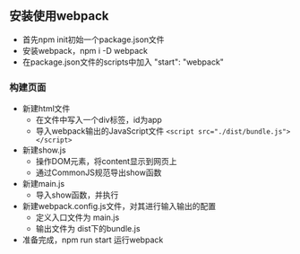 ## 安装使用webpack
+ 首先npm init初始一个package.json文件
+ 安装webpack，npm i -D webpack
+ 在package.json文件的scripts中加入  "start": "webpack"

### 构建页面
+ 新建html文件
    - 在文件中写入一个div标签，id为app
    - 导入webpack输出的JavaScript文件 `<script src="./dist/bundle.js"></script>`
+ 新建show.js
    - 操作DOM元素，将content显示到网页上
    - 通过CommonJS规范导出show函数
+ 新建main.js
    - 导入show函数，并执行
+ 新建webpack.config.js文件，对其进行输入输出的配置
    - 定义入口文件为 main.js
    - 输出文件为 dist下的bundle.js
+ 准备完成，npm run start 运行webpack
